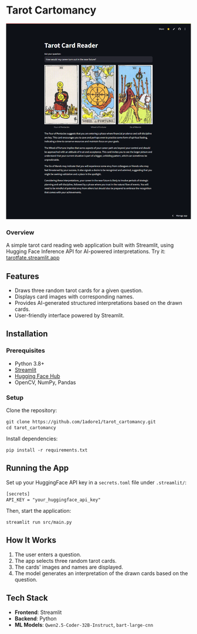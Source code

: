 # Tarot Cartomancy

![Tarot example](https://github.com/1adore1/tarot_cartomancy/blob/main/assets/img1.png)

### Overview

A simple tarot card reading web application built with Streamlit, using Hugging Face Inference API for AI-powered interpretations. Try it: [tarotfate.streamlit.app](https://tarotfate.streamlit.app/)

## Features

- Draws three random tarot cards for a given question.
- Displays card images with corresponding names.
- Provides AI-generated structured interpretations based on the drawn cards.
- User-friendly interface powered by Streamlit.

## Installation

### Prerequisites

- Python 3.8+
- [Streamlit](https://streamlit.io/)
- [Hugging Face Hub](https://huggingface.co/docs/huggingface_hub/index)
- OpenCV, NumPy, Pandas

### Setup

Clone the repository:

```
git clone https://github.com/1adore1/tarot_cartomancy.git
cd tarot_cartomancy
```

Install dependencies:

```
pip install -r requirements.txt
```

## Running the App

Set up your HuggingFace API key in a `secrets.toml` file under `.streamlit/`:

```
[secrets]
API_KEY = "your_huggingface_api_key"
```

Then, start the application:

```
streamlit run src/main.py
```

## How It Works

1. The user enters a question.
2. The app selects three random tarot cards.
3. The cards' images and names are displayed.
4. The model generates an interpretation of the drawn cards based on the question.

## Tech Stack

- **Frontend**: Streamlit
- **Backend**: Python
- **ML Models**: `Qwen2.5-Coder-32B-Instruct`, `bart-large-cnn`
